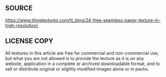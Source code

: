 SOURCE
------

https://www.tilingtextures.com/tt_blog/24-free-seamless-paper-texture-in-high-resolution/



LICENSE COPY
------------

All textures in this article are free for commercial and non-commercial use, but what you are not allowed is to provide the texture as it is on any website, application in a complete or archived downloadable format, and to sell or distribute original or slightly modified images alone or in packs.